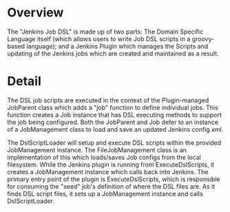 # Overview
The "Jenkins Job DSL" is made up of two parts: The Domain Specific Language itself (which allows users to write Job DSL scripts in a groovy-based language); and a Jenkins Plugin which manages the Scripts and updating of the Jenkins jobs which are created and maintained as a result.

# Detail
The DSL job scripts are executed in the context of the Plugin-managed JobParent class which adds a "job" function to define individual jobs.  This function creates a Job instance that has DSL executing methods to support the job being configured. Both the JobParent and Job defer to an instance of a JobManagement class to load and save an updated Jenkins config.xml.

The DslScriptLoader will setup and execute DSL scripts within the provided JobManagement instance. The FileJobManagement class is an implementation of this which loads/saves Job configs from the local filesystem. While the Jenkins plugin is running from ExecuteDslScripts, it creates a JobManagement instance which calls back into Jenkins. The primary entry point of the plugin is ExecuteDslScripts, which is responsible for consuming the "seed" job's definition of where the DSL files are. As it finds DSL script files, it sets up a JobManagement instance and calls DslScriptLoader.